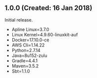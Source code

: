 
## 1.0.0 (Created: 16 Jan 2018)

Initial release.

* Apline Linux=3.7.0
* Linux Kernel=4.9.60-linuxkit-auf
* Docker=17.10.0-ce
* AWS Cli=1.14.22
* Python=2.7.14
* Java=8u152-zulu
* Gradle=4.4.1
* Maven=3.5.2
* Sbt=1.1.0